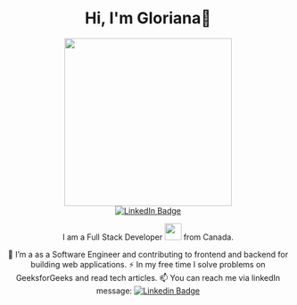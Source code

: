 
<div id="header" align="center">
  <h1>
  Hi, I'm Gloriana<span width="30px">&#128075;</span>
<!--   <img src="https://media.giphy.com/media/hvRJCLFzcasrR4ia7z/giphy.gif" width="30px"/> -->
</h1>
  <img src="https://media.giphy.com/media/hpXdHPfFI5wTABdDx9/giphy.gif" width="300"/>
  <div id="badges">
  <a href="https://www.linkedin.com/in/glorianafok/" target="_blank">
    <img src="https://img.shields.io/badge/LinkedIn-blue?style=for-the-badge&logo=linkedin&logoColor=white" alt="LinkedIn Badge"/>
  </a>
</div>
<div>

I am a Full Stack Developer <img src="https://media.giphy.com/media/WUlplcMpOCEmTGBtBW/giphy.gif" width="30"> from Canada.

🔭 I’m a as a Software Engineer and contributing to frontend and backend for building web applications.
⚡ In my free time I solve problems on GeeksforGeeks and read tech articles.
📫 You can reach me via linkedIn message: [![Linkedin Badge](https://img.shields.io/badge/-blue?style=flat&logo=Linkedin&logoColor=white)](https://www.linkedin.com/in/glorianafok/)

<!--
**GloriBird/GloriBird** is a ✨ _special_ ✨ repository because its `README.md` (this file) appears on your GitHub profile.

Here are some ideas to get you started:

- 🔭 I’m currently working on ...
- 🌱 I’m currently learning ...
- 👯 I’m looking to collaborate on ...
- 🤔 I’m looking for help with ...
- 💬 Ask me about ...
- 📫 How to reach me: ...
- 😄 Pronouns: ...
- ⚡ Fun fact: ...
-->
